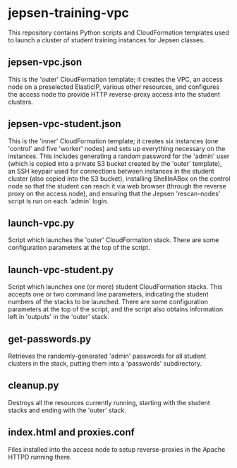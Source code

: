 # jepsen-training-vpc

This repository contains Python scripts and CloudFormation templates used to launch a cluster of student training instances for Jepsen classes.

## jepsen-vpc.json

This is the 'outer' CloudFormation template; it creates the VPC, an access node on a preselected ElasticIP, various other resources, and configures the access node tto provide HTTP reverse-proxy access into the student clusters.

## jepsen-vpc-student.json

This is the 'inner' CloudFormation template; it creates six instances (one 'control' and five 'worker' nodes) and sets up everything necessary on the instances.
This includes generating a random password for the 'admin' user (which is copied into a private S3 bucket created by the 'outer' template), an SSH keypair used
for connections between instances in the student cluster (also copied into the S3 bucket), installing ShellInABox on the control node so that the student
can reach it via web browser (through the reverse proxy on the access node), and ensuring that the Jepsen 'rescan-nodes' script is run on each 'admin' login.

## launch-vpc.py

Script which launches the 'outer' CloudFormation stack. There are some configuration parameters at the top of the script.

## launch-vpc-student.py

Script which launches one (or more) student CloudFormation stacks. This accepts one or two command line parameters, indicating the student numbers of the
stacks to be launched. There are some configuration parameters at the top of the script, and the script also obtains information left in 'outputs' in the
'outer' stack.

## get-passwords.py

Retrieves the randomly-generated 'admin' passwords for all student clusters in the stack, putting them into a 'passwords' subdirectory.

## cleanup.py

Destroys all the resources currently running, starting with the student stacks and ending with the 'outer' stack.

## index.html and proxies.conf

Files installed into the access node to setup reverse-proxies in the Apache HTTPD running there.
